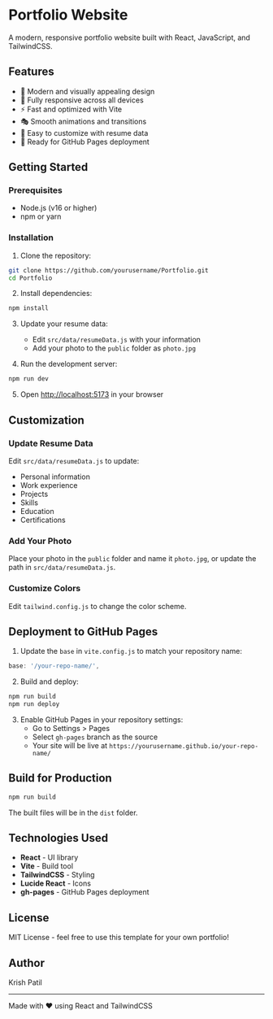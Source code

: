 # Portfolio Website

A modern, responsive portfolio website built with React, JavaScript, and TailwindCSS.

## Features

- 🎨 Modern and visually appealing design
- 📱 Fully responsive across all devices
- ⚡ Fast and optimized with Vite
- 🎭 Smooth animations and transitions
- 🎯 Easy to customize with resume data
- 🚀 Ready for GitHub Pages deployment

## Getting Started

### Prerequisites

- Node.js (v16 or higher)
- npm or yarn

### Installation

1. Clone the repository:
```bash
git clone https://github.com/yourusername/Portfolio.git
cd Portfolio
```

2. Install dependencies:
```bash
npm install
```

3. Update your resume data:
   - Edit `src/data/resumeData.js` with your information
   - Add your photo to the `public` folder as `photo.jpg`

4. Run the development server:
```bash
npm run dev
```

5. Open [http://localhost:5173](http://localhost:5173) in your browser

## Customization

### Update Resume Data

Edit `src/data/resumeData.js` to update:
- Personal information
- Work experience
- Projects
- Skills
- Education
- Certifications

### Add Your Photo

Place your photo in the `public` folder and name it `photo.jpg`, or update the path in `src/data/resumeData.js`.

### Customize Colors

Edit `tailwind.config.js` to change the color scheme.

## Deployment to GitHub Pages

1. Update the `base` in `vite.config.js` to match your repository name:
```javascript
base: '/your-repo-name/',
```

2. Build and deploy:
```bash
npm run build
npm run deploy
```

3. Enable GitHub Pages in your repository settings:
   - Go to Settings > Pages
   - Select `gh-pages` branch as the source
   - Your site will be live at `https://yourusername.github.io/your-repo-name/`

## Build for Production

```bash
npm run build
```

The built files will be in the `dist` folder.

## Technologies Used

- **React** - UI library
- **Vite** - Build tool
- **TailwindCSS** - Styling
- **Lucide React** - Icons
- **gh-pages** - GitHub Pages deployment

## License

MIT License - feel free to use this template for your own portfolio!

## Author

Krish Patil

---

Made with ❤️ using React and TailwindCSS
